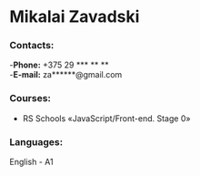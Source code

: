 # Mikalai Zavadski

### Contacts:

-**Phone:** +375 29 *** ** ** <br>
-**E-mail:** za******@gmail.com

### Courses:

- RS Schools «JavaScript/Front-end. Stage 0»

### Languages:

English \- A1